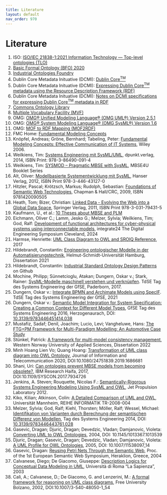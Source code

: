 ```yaml
---
title: Literature
layout: default
nav_order: 970
---
```


# Literature

1. ISO: <a href="https://www.iso.org/standard/71954.html" target="_blank"> ISO/IEC 21838-1:2021 Information Technology — Top-level ontologies (TLO)</a>
1. <a href="https://basic-formal-ontology.org/bfo-2020.html" target="_blank">Basic Formal Ontology (BFO) 2020</a>
1. <a href="https://oagi.org/pages/industrial-ontologies" target="_blank">Industrial Ontologies Foundry</a>
1. Dublin Core Metadata Inituative (DCMI): <a href="https://www.dublincore.org/specifications/dublin-core/" target="_blank">Dublin Core<sup>TM</sup></a>
1. Dublin Core Metadata Inituative (DCMI): <a href="https://www.dublincore.org/specifications/dublin-core/dc-rdf/" target="_blank">Expressing Dublin Core<sup>TM</sup> metadata using the Resource Description Framework (RDF)</a>
1. Dublin Core Metadata Inituative (DCMI): <a href="https://www.dublincore.org/specifications/dublin-core/dc-rdf-notes/" target="_blank">Notes on DCMI specifications for expressing Dublin Core<sup>TM</sup> metadata in RDF</a>
1. <a href="https://www.omg.org/spec/COMMONS" target="_blank">Commons Ontology Library</a>
1. <a href="https://www.omg.org/spec/MVF" target="_blank">Multiple Vocabulary Facility (MVF)</a>
1. OMG: <a href="https://www.omg.org/spec/UML/2.5.1/PDF" target="_blank">OMG® Unified Modeling Language® (OMG UML®) Version 2.5.1</a>
1. OMG: <a href="https://www.omg.org/spec/SysML/1.6/PDF" target="_blank">OMG® System Modeling Language® (OMG SysML®) Version 1.6</a>
1. OMG: <a href="https://www.omg.org/spec/MOF2RDF/" target="_blank">MOF to RDF Mapping (MOF2RDF)</a>
1. FMC Home: <a href="http://fmc-modeling.org/" target="_blank">Fundamental Modeling Concepts</a>
1. Knöpfel, Andreas; Gröne, Bernhard; Tabeling, Peter: <a href="https://www.wiley.com/en-ie/Fundamental+Modeling+Concepts%3A+Effective+Communication+of+IT+Systems-p-9780470027103" target="_blank">Fundamental Modeling Concepts: Effective Communication of IT Systems</a>, Wiley 2006.
1. Weilkiens, Tim: <a href="https://dpunkt.de/produkt/systems-engineering-mit-sysml-uml/" target="_blank">Systems Engineering mit SysML/UML</a>, dpunkt.verlag, 2014, ISBN Print: 978-3-86490-091-4
1. Weilkiens, Tim: <a href="https://mbse4u.com/sysmod/" target="_blank">SYSMOD – Pragmatic MBSE with SysML</a>, MBSE4U Booklet Series
1. Alt, Oliver: <a href="https://www.hanser-fachbuch.de/fachbuch/artikel/9783446431270" target="_blank">Modellbasierte Systementwicklung mit SysML</a>, Hanser Verlag, 2012, ISBN Print 978-3-446-43127-0
1. Hitzler, Pascal; Krötzsch, Markus; Rudolph, Sebastian: <a href="" target="_blank">Foundations of Semantic Web Technologies</a>, Chapman & Hall/CRC, 2009, ISBN 9781420090505
1. Heath, Tom; Bizer, Christian: <a href="" target="_blank">Linked Data - Evolving the Web into a Global Data Space</a>, Springer Verlag, 2011, ISBN Print 978-3-031-79431-5
1. Kaufmann, U., et al.: <a href="http://gfse.de/Dokumente_Mitglieder/ag_ergebnisse/PLM4MBSE/PLM4MBSE_Position_paper_V_1_1.pdf" target="_blank">10 Theses about MBSE and PLM</a>
1. Eichmann, Oliver C.; Lamm, Jesko G.; Melzer, Sylvia; Weilkiens, Tim; God, Ralf: <a href="https://incose.onlinelibrary.wiley.com/doi/epdf/10.1002/sys.21761?src=getftr" target="_blank">Development of functional architectures for cyber-physical systems using interconnectable models</a>, integrate24 The Digital Engineering Symposium Cleveland, 2024
1. Harmse, Henriette: <a href="https://henrietteharmse.com/wp-content/uploads/2017/11/uml-class-diagram-to-owl-and-sroiq-reference.pdf" target="_blank">UML Class Diagram to OWL and SROIQ Reference</a>, 2017
1. Hildebrandt, Constantin: <a href="https://openhsu.ub.hsu-hh.de/server/api/core/bitstreams/2a60dab3-d31a-4eb4-93c0-d9ab6590fcf8/content" target="_blank">Engineering ontologischer Modelle in der Automatisierungstechnik</a>, Helmut-Schmidt-Universität Hamburg, Dissertation 2021
1. Hildebrandt, Constantin: <a href="https://github.com/hsu-aut/Industrial-Standard-Ontology-Design-Patterns" target="_blank">Industrial Standard Ontology Design Patterns</a> on Github
1. Mochine, Philipp; Sünnetcioglu, Atakan; Dungern, Oskar v.; Stark, Rainer: <a href="https://www.researchgate.net/publication/321035052_SysML-Modelle_maschinell_verstehen_und_verknupfen" target="_blank">SysML-Modelle maschinell verstehen und verknüpfen</a>. TdSE Tag des Systems Engineering der GfSE, Paderborn, 2017.
1. Dungern, Oskar v.: <a href="./downloads/literature/TdSE-2021%20Dungern%20-%20Integrate%20BPMN%20and%20Archimate%20Models%20using%20SpecIF.pdf" target="_blank">Integrate BPMN and Archimate Models using SpecIF</a>. TdSE Tag des Systems Engineering der GfSE, 2021
1. Dungern, Oskar v.: <a href="https://www.researchgate.net/publication/310360106_Semantic_Model_Integration_for_System_Specification_Creating_a_Common_Context_for_Different_Model_Types" target="_blank">Semantic Model Integration for System Specification: Creating a Common Context for Different Model Types</a>, GfSE Tag des Systems Engineering 2016, Herzogenaurach, DOI: <a href="https://www.hanser-elibrary.com/doi/10.3139/9783446451414.038" target="_blank">10.3139/9783446451414.038</a>
1. Mustafiz, Sadaf; Denil, Joachim; Lucio, Levi; Vangheluwe, Hans: <a href="http://msdl.uantwerpen.be/people/hv/teaching/MSBDesign/presentations/12.10.MoDELS.MPM.FTG_PM.pdf" target="_blank">The FTG+PM Framework for Multi-Paradigm Modelling: An Automotive Case Study</a>
1. Stünkel, Patrick: <a href="https://hvlopen.brage.unit.no/hvlopen-xmlui/handle/11250/2837740?locale-attribute=en" target="_blank">A framework for multi-model consistency management</a>, Western Norway University of Applied Sciences, Dissertation 2022
1. Minh Hoang Lien Vo; Quang Hoang: <a href="https://doi.org/10.1080/24751839.2019.1686681" target="_blank">Transformation of UML class diagram into OWL Ontology</a>, Journal of Information and Telecommunication 2020, DOI:10.1080/24751839.2019.1686681
1. Shani, Uri: <a href="https://ieeexplore.ieee.org/document/7934726" target="_blank">Can ontologies prevent MBSE models from becoming obsolete?</a>, IBM Research Haifa, 2017, DOI:10.1109/SYSCON.2017.7934726
1. Jenkins, A. Steven; Rouquette, Nicolas F.: <a href="https://s3.amazonaws.com/ontologforum/OntologySummit2018/ResearchSessions/NASA_JPL_Jenkins_Semantically_Rigorous_Modeling_12-5065_A1b.pdf" target="_blank">Semantically-Rigorous Systems Engineering Modeling Using SysML and OWL</a>, Jet Propulsion Laboratory 2012.
1. Kiko, Kilian; Atkinson, Colin: <a href="https://madoc.bib.uni-mannheim.de/1898/1/TR2008_004.pdf" target="_blank">A Detailed Comparison of UML and OWL</a>, Universität Mannheim, REIHE INFORMATIK
TR-2008-004
1. Melzer, Sylvia; God, Ralf; Kiehl, Thorsten; Möller, Ralf; Wessel, Michael: <a href="https://www.researchgate.net/publication/283010743_Identifikation_von_Varianten_durch_Berechnung_der_semantischen_Differenz_von_Modellen" target="_blank">Identifikation von Varianten durch Berechnung der semantischen Differenz von Modellen</a>, Tag des Systems Engineering 2014, DOI: <a href="http://dx.doi.org/10.3139/9783446443761.028" target="_blank">10.3139/9783446443761.028</a>
1. Gasevic, Dragan; Djuric, Dragan; Devedzic, Vladan; Damjanovic, Violeta: <a href="https://www.researchgate.net/publication/221023204_Converting_UML_to_OWL_ontologies" target="_blank">Converting UML to OWL Ontologies</a>, 2004, DOI: 10.1145/1013367.1013539
1. Djuric, Dragan; Gasevic, Dragan; Devedzic, Vladan; Damjanovic, Violeta: <a href="https://www.researchgate.net/publication/225488077_A_UML_Profile_for_OWL_Ontologies" target="_blank">A UML Profile for OWL Ontologies</a>, 2005, DOI: 10.1007/11538097_14
1. Gasevic, Dragan: <a href="https://www.academia.edu/17787694/Reusing_Petri_Nets_Through_the_Semantic_Web" target="_blank">Reusing Petri Nets Through the Semantic Web</a>, Proc. of the 1st European Semantic Web Symposium, Heraklion, Greece, 2004
1. Calvanese, Diego; De Giacomo, Giuseppe: <a href="http://www.diag.uniroma1.it/~degiacom/didattica/esslli03/ESSLLI-03-slides-1.pdf" target="_blank">Description Logics for Conceptual Data Modeling in UML</a>, Università di Roma “La Sapienza”, 2003
1. Calì, A.; Calvanese, D.; De Giacomo, G. and Lenzerini, M.: <a href="https://bia.unibz.it/esploro/outputs/conferenceProceeding/A-formal-framework-for-reasoning-on/991005772840001241" target="_blank">A formal framework for reasoning on UML class diagrams</a>, Free University Bolzano, 2002, DOI:10.1007/3-540-48050-1_54


<!-- link template <a href="" target="_blank"></a> -->